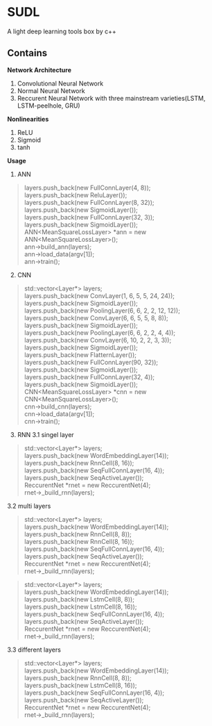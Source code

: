 # SUDL

A light deep learning tools box by c++

## Contains

**Network Architecture**
1. Convolutional Neural Network 
2. Normal Neural Network
3. Reccurent Neural Network with three mainstream varieties(LSTM, LSTM-peelhole, GRU)

**Nonlinearities**
1. ReLU
2. Sigmoid
3. tanh

**Usage**
1. ANN
> layers.push_back(new FullConnLayer(4, 8));  </br>
layers.push_back(new ReluLayer());  </br>
layers.push_back(new FullConnLayer(8, 32));  </br>
layers.push_back(new SigmoidLayer());  </br>
layers.push_back(new FullConnLayer(32, 3));   </br>
layers.push_back(new SigmoidLayer());  </br>
ANN\<MeanSquareLossLayer\> *ann = new ANN\<MeanSquareLossLayer\>();  </br>
ann->build_ann(layers); </br>
ann->load_data(argv[1]); </br>
ann->train(); </br>

2. CNN
> std::vector<Layer*> layers; </br>
layers.push_back(new ConvLayer(1, 6, 5, 5, 24, 24)); </br>
layers.push_back(new SigmoidLayer()); </br>
layers.push_back(new PoolingLayer(6, 6, 2, 2, 12, 12)); </br>
layers.push_back(new ConvLayer(6, 6, 5, 5, 8, 8)); </br>
layers.push_back(new SigmoidLayer()); </br>
layers.push_back(new PoolingLayer(6, 6, 2, 2, 4, 4)); </br>
layers.push_back(new ConvLayer(6, 10, 2, 2, 3, 3)); </br>
layers.push_back(new SigmoidLayer()); </br>
layers.push_back(new FlatternLayer()); </br>
layers.push_back(new FullConnLayer(90, 32)); </br>
layers.push_back(new SigmoidLayer()); </br>
layers.push_back(new FullConnLayer(32, 4)); </br>
layers.push_back(new SigmoidLayer()); </br>
CNN\<MeanSquareLossLayer\> *cnn = new CNN\<MeanSquareLossLayer\>(); </br>
cnn->build_cnn(layers); </br>
cnn->load_data(argv[1]); </br>
cnn->train();

3. RNN
3.1 singel layer
> std::vector<Layer*> layers; </br>
layers.push_back(new WordEmbeddingLayer(14)); </br>
layers.push_back(new RnnCell(8, 16)); </br>
layers.push_back(new SeqFullConnLayer(16, 4)); </br>
layers.push_back(new SeqActiveLayer()); </br>
ReccurentNet *rnet = new ReccurentNet(4); </br>
rnet->_build_rnn(layers);  </br>

3.2 multi layers
> std::vector<Layer*> layers; </br>
layers.push_back(new WordEmbeddingLayer(14)); </br>
layers.push_back(new RnnCell(8, 8)); </br>
layers.push_back(new RnnCell(8, 16)); </br>
layers.push_back(new SeqFullConnLayer(16, 4)); </br>
layers.push_back(new SeqActiveLayer()); </br>
ReccurentNet *rnet = new ReccurentNet(4); </br>
rnet->_build_rnn(layers);  </br>

> std::vector<Layer*> layers; </br>
layers.push_back(new WordEmbeddingLayer(14)); </br>
layers.push_back(new LstmCell(8, 8)); </br>
layers.push_back(new LstmCell(8, 16)); </br>
layers.push_back(new SeqFullConnLayer(16, 4)); </br>
layers.push_back(new SeqActiveLayer()); </br>
ReccurentNet *rnet = new ReccurentNet(4); </br>
rnet->_build_rnn(layers);  </br>


3.3 different layers
> std::vector<Layer*> layers; </br>
layers.push_back(new WordEmbeddingLayer(14)); </br>
layers.push_back(new RnnCell(8, 8)); </br>
layers.push_back(new LstmCell(8, 16)); </br>
layers.push_back(new SeqFullConnLayer(16, 4)); </br>
layers.push_back(new SeqActiveLayer()); </br>
ReccurentNet *rnet = new ReccurentNet(4); </br>
rnet->_build_rnn(layers);  </br>


